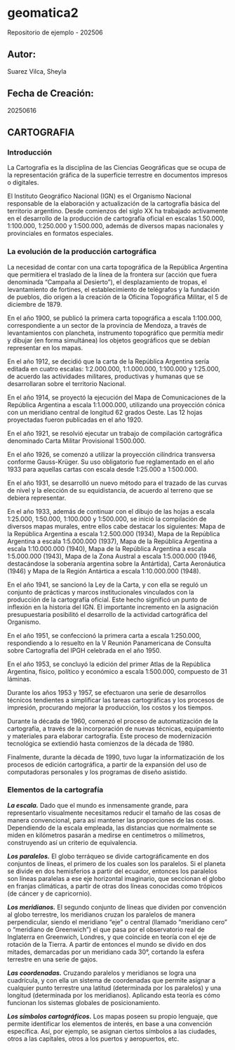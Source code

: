 # geomatica2
Repositorio de ejemplo - 202506

## Autor:
Suarez Vilca, Sheyla

## Fecha de Creación:
20250616

## CARTOGRAFIA

### Introducción

La Cartografía es la disciplina de las Ciencias Geográficas que se ocupa de la representación gráfica de la superficie terrestre en documentos impresos o digitales.

El Instituto Geográfico Nacional (IGN) es el Organismo Nacional responsable de la elaboración y actualización de la cartografía básica del territorio argentino. Desde comienzos del siglo XX ha trabajado activamente en el desarrollo de la producción de cartografía oficial en escalas 1.50.000, 1:100.000, 1:250.000 y 1:500.000, además de diversos mapas nacionales y provinciales en formatos especiales.

### La evolución de la producción cartográfica 

La necesidad de contar con una carta topográfica de la República Argentina que permitiera el traslado de la línea de la frontera sur (acción que fuera denominada “Campaña al Desierto”), el desplazamiento de tropas, el levantamiento de fortines, el establecimiento de telégrafos y la fundación de pueblos, dio origen a la creación de la Oficina Topográfica Militar, el 5 de diciembre de 1879.

En el año 1900, se publicó la primera carta topográfica a escala 1:100.000, correspondiente a un sector de la provincia de Mendoza, a través de levantamientos con plancheta, instrumento topográfico que permitía medir y dibujar (en forma simultánea) los objetos geográficos que se debían representar en los mapas.

En el año 1912, se decidió que la carta de la República Argentina sería editada en cuatro escalas: 1:2.000.000, 1:1.000.000, 1:100.000 y 1:25.000, de acuerdo las actividades militares, productivas y humanas que se desarrollaran sobre el territorio Nacional.

En el año 1914, se proyectó la ejecución del Mapa de Comunicaciones de la República Argentina a escala 1:1.000.000, utilizando una proyección cónica con un meridiano central de longitud 62 grados Oeste. Las 12 hojas proyectadas fueron publicadas en el año 1920.

En el año 1921, se resolvió ejecutar un trabajo de compilación cartográfica denominado Carta Militar Provisional 1:500.000.

En el año 1926, se comenzó a utilizar la proyección cilíndrica transversa conforme Gauss-Krüger. Su uso obligatorio fue reglamentado en el año 1933 para aquellas cartas con escala desde 1:25.000 a 1:500.000.

En el año 1931, se desarrolló un nuevo método para el trazado de las curvas de nivel y la elección de su equidistancia, de acuerdo al terreno que se debiera representar.

En el año 1933, además de continuar con el dibujo de las hojas a escala 1:25.000, 1:50.000, 1:100.000 y 1:500.000, se inició la compilación de diversos mapas murales, entre ellos cabe destacar los siguientes: Mapa de la República Argentina a escala 1:2.500.000 (1934), Mapa de la República Argentina a escala 1:5.000.000 (1937), Mapa de la República Argentina a escala 1:10.000.000 (1940), Mapa de la República Argentina a escala 1:5.000.000 (1943), Mapa de la Zona Austral a escala 1:5.000.000 (1946, destacándose la soberanía argentina sobre la Antártida), Carta Aeronáutica (1946) y Mapa de la Región Antártica a escala 1:10.000.000 (1948).

En el año 1941, se sancionó la Ley de la Carta, y con ella se reguló un conjunto de prácticas y marcos institucionales vinculados con la producción de la cartografía oficial. Este hecho significó un punto de inflexión en la historia del IGN. El importante incremento en la asignación presupuestaria posibilitó el desarrollo de la actividad cartográfica del Organismo.

En el año 1951, se confeccionó la primera carta a escala 1:250.000, respondiendo a lo resuelto en la V Reunión Panamericana de Consulta sobre Cartografía del IPGH celebrada en el año 1950.

En el año 1953, se concluyó la edición del primer Atlas de la República Argentina, físico, político y económico a escala 1:500.000, compuesto de 31 láminas.

Durante los años 1953 y 1957, se efectuaron una serie de desarrollos técnicos tendientes a simplificar las tareas cartográficas y los procesos de impresión, procurando mejorar la producción, los costos y los tiempos.

Durante la década de 1960, comenzó el proceso de automatización de la cartografía, a través de la incorporación de nuevas técnicas, equipamiento y materiales para elaborar cartografía. Este proceso de modernización tecnológica se extiendió hasta comienzos de la década de 1980.

Finalmente, durante la década de 1990, tuvo lugar la informatización de los procesos de edición cartográfica, a partir de la expansión del uso de computadoras personales y los programas de diseño asistido.

### Elementos de la cartografía

***La escala.*** Dado que el mundo es inmensamente grande, para representarlo visualmente necesitamos reducir el tamaño de las cosas de manera convencional, para así mantener las proporciones de las cosas. Dependiendo de la escala empleada, las distancias que normalmente se miden en kilómetros pasarán a medirse en centímetros o milímetros, construyendo así un criterio de equivalencia.

***Los paralelos.*** El globo terráqueo se divide cartográficamente en dos conjuntos de líneas, el primero de los cuales son los paralelos. Si el planeta se divide en dos hemisferios a partir del ecuador, entonces los paralelos son líneas paralelas a ese eje horizontal imaginario, que seccionan el globo en franjas climáticas, a partir de otras dos líneas conocidas como trópicos (de cáncer y de capricornio).

***Los meridianos.*** El segundo conjunto de líneas que dividen por convención al globo terrestre, los meridianos cruzan los paralelos de manera perpendicular, siendo el meridiano “eje” o central (llamado “meridiano cero” o “meridiano de Greenwich”) el que pasa por el observatorio real de Inglaterra en Greenwich, Londres, y que coincide en teoría con el eje de rotación de la Tierra. A partir de entonces el mundo se divido en dos mitades, demarcadas por un meridiano cada 30°, cortando la esfera terrestre en una serie de gajos.

***Las coordenadas.*** Cruzando paralelos y meridianos se logra una cuadrícula, y con ella un sistema de coordenadas que permite asignar a cualquier punto terrestre una latitud (determinada por los paralelos) y una longitud (determinada por los meridianos). Aplicando esta teoría es cómo funcionan los sistemas globales de posicionamiento.

***Los símbolos cartográficos.*** Los mapas poseen su propio lenguaje, que permite identificar los elementos de interés, en base a una convención específica. Así, por ejemplo, se asignan ciertos símbolos a las ciudades, otros a las capitales, otros a los puertos y aeropuertos, etc.
